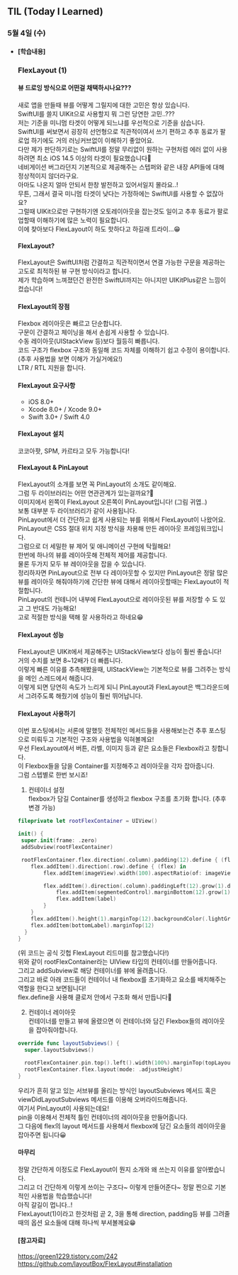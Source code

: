 ## TIL (Today I Learned)

### 5월 4일 (수)   

- #### [학습내용]    
  ### FlexLayout (1)         
  
  #### 뷰 드로잉 방식으로 어떤걸 채택하시나요???      
  새로 앱을 만들때 뷰를 어떻게 그릴지에 대한 고민은 항상 있습니다.   
  SwiftUI를 쓸지 UIKit으로 사용할지 뭐 그런 당연한 고민..???         
  저는 기준을 미니멈 타겟이 어떻게 되느냐를 우선적으로 기준을 삼습니다.   
  SwiftUI를 써보면서 굉장히 선언형으로 직관적이여서 쓰기 편하고 추후 동료가 팔로업 하기에도 거의 러닝커브없이 이해하기 좋았어요.    
  다만 제가 판단하기로는 SwiftUI를 정말 무리없이 원하는 구현처럼 에러 없이 사용하려면 최소 iOS 14.5 이상의 타겟이 필요했습니다🥲   
  네비게이션 버그라던지 기본적으로 제공해주는 스텝퍼와 같은 내장 API들에 대해 정상적이지 않더라구요.   
  아마도 나온지 얼마 안되서 한창 발전하고 있어서일지 몰라요..!    
  무튼, 그래서 결국 미니멈 타겟이 낮다는 가정하에는 SwiftUI를 사용할 수 없잖아요?    
  그럴때 UIKit으로만 구현하기엔 오토레이아웃을 잡는것도 일이고 추후 동료가 팔로업할때 이해하기에 많은 노력이 필요합니다.   
  이에 찾아보다 FlexLayout이 하도 핫하다고 하길래 트라이...😁   

  #### FlexLayout?   
  FlexLayout은 SwiftUI처럼 간결하고 직관적이면서 연결 가능한 구문을 제공하는 고도로 최적하된 뷰 구현 방식이라고 합니다.    
  제가 학습하며 느껴졌던건 완전한 SwiftUI까지는 아니지만 UIKitPlus같은 느낌이 컸습니다!   

  #### FlexLayout의 장점   
  Flexbox 레이아웃은 빠르고 단순합니다.   
  구문이 간결하고 체이닝을 해서 손쉽게 사용할 수 있습니다.   
  수동 레이아웃(UIStackView 등)보다 월등히 빠릅니다.   
  코드 구조가 flexbox 구조와 동일해 코드 자체를 이해하기 쉽고 수정이 용이합니다. (추후 사용법을 보면 이해가 가실거에요!)    
  LTR / RTL 지원을 합니다.    
  
  #### FlexLayout 요구사항   
  - iOS 8.0+   
  - Xcode 8.0+ / Xcode 9.0+   
  - Swift 3.0+ / Swift 4.0   
  
  #### FlexLayout 설치   
  코코아팟, SPM, 카르타고 모두 가능합니다!   

  #### FlexLayout & PinLayout   
  FlexLayout의 소개를 보면 꼭 PinLayout의 소개도 같이해요.   
  그럼 두 라이브러리는 어떤 연관관계가 있는걸까요?🤔    
  이미지에서 왼쪽이 FlexLayout 오른쪽이 PinLayout입니다! (그림 귀엽..)    
  보통 대부분 두 라이브러리가 같이 사용됩니다.   
  PinLayout에서 더 간단하고 쉽게 사용되는 뷰를 위해서 FlexLayout이 나왔어요.    
  PinLayout은 CSS 절대 위치 지정 방식을 차용해 만든 레이아웃 프레임워크입니다.   
  그럼으로 더 세밀한 뷰 제어 및 애니메이션 구현에 탁월해요!     
  한번에 하나의 뷰를 레이아웃해 전체적 제어를 제공합니다.    
  물론 두가지 모두 뷰 레이아웃을 잡을 수 있습니다.    
  정리하자면 PinLayout으로 전부 다 레이아웃할 수 있지만 PinLayout은 정말 많은 뷰를 레이아웃 해줘야하기에 간단한 뷰에 대해서 레이아웃할때는 FlexLayout이 적절합니다.    
  PinLayout의 컨테니어 내부에 FlexLayout으로 레이아웃된 뷰를 저장할 수 도 있고 그 반대도 가능해요!    
  고로 적절한 방식을 택해 잘 사용하라고 하네요😁   

  #### FlexLayout 성능   
  FlexLayout은 UIKit에서 제공해주는 UIStackView보다 성능이 훨씬 좋습니다!   
  거의 수치를 보면 8~12배가 더 빠릅니다.    
  이렇게 빠른 이유를 추측해봤을때, UIStackView는 기본적으로 뷰를 그려주는 방식을 메인 스레드에서 해줍니다.    
  이렇게 되면 당연히 속도가 느리게 되니 PinLayout과 FlexLayout은 백그라운드에서 그려주도록 해줬기에 성능이 훨씬 뛰어납니다.   

  #### FlexLayout 사용하기   
  이번 포스팅에서는 서론에 말했듯 전체적인 메서드들을 사용해보는건 추후 포스팅으로 미뤄두고 기본적인 구조와 사용법을 익혀볼께요!    
  우선 FlexLayout에서 버튼, 라벨, 이미지 등과 같은 요소들은 Flexbox라고 칭합니다.    
  이 Flexbox들을 담을 Container를 지정해주고 레이아웃을 각자 잡아줍니다.    
  그럼 스텝별로 한번 보시죠!    

  1. 컨테이너 설정    
  flexbox가 담길 Container를 생성하고 flexbox 구조를 초기화 합니다. (추후 변경 가능)    
  ```swift
  fileprivate let rootFlexContainer = UIView()
  
  init() {
   super.init(frame: .zero)
   addSubview(rootFlexContainer)
  
   rootFlexContainer.flex.direction(.column).padding(12).define { (flex) in
      flex.addItem().direction(.row).define { (flex) in
          flex.addItem(imageView).width(100).aspectRatio(of: imageView)
  
          flex.addItem().direction(.column).paddingLeft(12).grow(1).define { (flex) in
              flex.addItem(segmentedControl).marginBottom(12).grow(1)
              flex.addItem(label)
          }
      }
      flex.addItem().height(1).marginTop(12).backgroundColor(.lightGray)
      flex.addItem(bottomLabel).marginTop(12)
    }
  }
  ```
  (위 코드는 공식 깃헙 FlexLayout 리드미를 참고했습니다!)    
  위와 같이 rootFlexContainer라는 UIView 타입의 컨테이너를 만들어줍니다.   
  그리고 addSubview로 해당 컨테이너를 뷰에 올려줍니다.    
  그리고 바로 아래 코드들이 컨테이너 내 flexbox를 초기화하고 요소를 배치해주는 역할을 한다고 보면됩니다!    
  flex.define을 사용해 클로저 안에서 구조화 해서 만듭니다🙌   

  2. 컨테이너 레이아웃   
  컨테이너를 만들고 뷰에 올렸으면 이 컨테이너와 담긴 Flexbox들의 레이아웃을 잡아줘야합니다.    
  ```swift
  override func layoutSubviews() {
    super.layoutSubviews() 
  
    rootFlexContainer.pin.top().left().width(100%).marginTop(topLayoutGuide)
    rootFlexContainer.flex.layout(mode: .adjustHeight)
  }
  ```
  우리가 흔히 알고 있는 서브뷰를 올리는 방식인 layoutSubviews 메서드 혹은 viewDidLayoutSubviews 메서드를 이용해 오버라이드해줍니다.     
  여기서 PinLayout이 사용되는데요!    
  pin을 이용해서 전체적 틀인 컨테이너의 레이아웃을 만들어줍니다.    
  그 다음에 flex의 layout 메서드를 사용해서 flexbox에 담긴 요소들의 레이아웃을 잡아주면 됩니다😀    

  #### 마무리    
  정말 간단하게 이정도로 FlexLayout이 뭔지 소개와 왜 쓰는지 이유를 알아봤습니다.   
  그리고 더 간단하게 이렇게 쓰이는 구조다~ 이렇게 만들어준다~ 정말 찐으로 기본적인 사용법을 학습했습니다!   
  아직 갈길이 멉니다..!   
  FlexLayout(1)이라고 한것처럼 곧 2, 3을 통해 direction, padding등 뷰를 그려줄때의 옵션 요소들에 대해 하나씩 부셔볼께요😁   

  #### [참고자료]    
  https://green1229.tistory.com/242    
  https://github.com/layoutBox/FlexLayout#installation    
